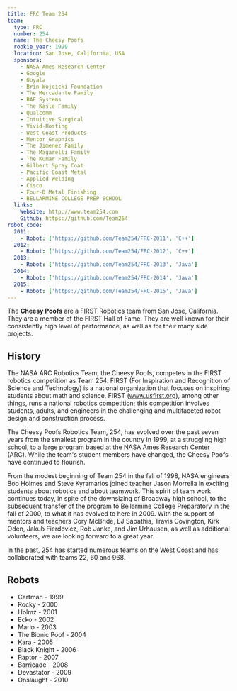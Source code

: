 ```yaml
---
title: FRC Team 254
team:
  type: FRC
  number: 254
  name: The Cheesy Poofs
  rookie_year: 1999
  location: San Jose, California, USA
  sponsors:
    - NASA Ames Research Center
    - Google
    - Ooyala
    - Brin Wojcicki Foundation
    - The Mercadante Family
    - BAE Systems
    - The Kasle Family
    - Qualcomm
    - Intuitive Surgical
    - Vivid-Hosting
    - West Coast Products
    - Mentor Graphics
    - The Jimenez Family
    - The Magarelli Family
    - The Kumar Family
    - Gilbert Spray Coat
    - Pacific Coast Metal
    - Applied Welding
    - Cisco
    - Four-D Metal Finishing
    - BELLARMINE COLLEGE PREP SCHOOL
  links:
    Website: http://www.team254.com
    Github: https://github.com/Team254
robot_code:
  2011:
    - Robot: ['https://github.com/Team254/FRC-2011', 'C++']
  2012:
    - Robot: ['https://github.com/Team254/FRC-2012', 'C++']
  2013:
    - Robot: ['https://github.com/Team254/FRC-2013', 'Java']
  2014:
    - Robot: ['https://github.com/Team254/FRC-2014', 'Java']
  2015:
    - Robot: ['https://github.com/Team254/FRC-2015', 'Java']
---
```


The **Cheesy Poofs** are a FIRST Robotics team from San Jose, California. They are a member of the FIRST Hall of Fame. They are well known for their consistently high level of performance, as well as for their many side projects.

## History

The NASA ARC Robotics Team, the Cheesy Poofs, competes in the FIRST robotics competition as Team 254\. FIRST (For Inspiration and Recognition of Science and Technology) is a national organization that focuses on inspiring students about math and science. FIRST (www.usfirst.org), among other things, runs a national robotics competition; this competition involves students, adults, and engineers in the challenging and multifaceted robot design and construction process.

The Cheesy Poofs Robotics Team, 254, has evolved over the past seven years from the smallest program in the country in 1999, at a struggling high school, to a large program based at the NASA Ames Research Center (ARC). While the team's student members have changed, the Cheesy Poofs have continued to flourish.

From the modest beginning of Team 254 in the fall of 1998, NASA engineers Bob Holmes and Steve Kyramarios joined teacher Jason Morrella in exciting students about robotics and about teamwork. This spirit of team work continues today, in spite of the downsizing of Broadway high school, to the subsequent transfer of the program to Bellarmine College Preparatory in the fall of 2000, to what it has evolved to here in 2009\. With the support of mentors and teachers Cory McBride, EJ Sabathia, Travis Covington, Kirk Oden, Jakub Fierdovicz, Rob Janke, and Jim Urhausen, as well as additional volunteers, we are looking forward to a great year.

In the past, 254 has started numerous teams on the West Coast and has collaborated with teams 22, 60 and 968.

## Robots

- Cartman - 1999
- Rocky - 2000
- Holmz - 2001
- Ecko - 2002
- Mario - 2003
- The Bionic Poof - 2004
- Kara - 2005
- Black Knight - 2006
- Raptor - 2007
- Barricade - 2008
- Devastator - 2009
- Onslaught - 2010
